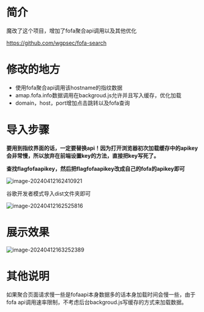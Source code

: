 # 简介

魔改了这个项目，增加了fofa聚合api调用以及其他优化

https://github.com/wgpsec/fofa-search

# 修改的地方

- 使用fofa聚合api调用该hostname的指纹数据
- amap.fofa.info数据调用在backgroud.js允许并且写入缓存，优化加载
- domain，host，port增加点击跳转以及fofa查询



# 导入步骤

**要用到指纹界面的话，一定要替换api！因为打开浏览器初次加载缓存中的apikey会非常慢，所以放弃在前端设置key的方法，直接把key写死了。**

**查找flagfofaapikey，然后把flagfofaapikey改成自己的fofa的apikey即可**

![image-20240412162410921](https://adsry.oss-cn-beijing.aliyuncs.com/img@2/202404121624039.png)



谷歌开发者模式导入dist文件夹即可

![image-20240412162525816](https://adsry.oss-cn-beijing.aliyuncs.com/img@2/202404121625844.png)





# 展示效果

![image-20240412163252389](https://adsry.oss-cn-beijing.aliyuncs.com/img@2/202404121632423.png)



# 其他说明

如果聚合页面请求慢一些是fofaapi本身数据多的话本身加载时间会慢一些，由于fofa api调用速率限制，不考虑后台backgroud.js写缓存的方式来加载数据。
